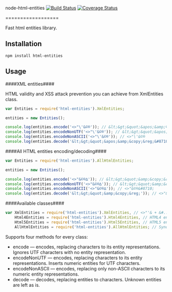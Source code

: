 node-html-entities [![Build Status](https://travis-ci.org/mdevils/node-html-entities.svg?branch=master)](https://travis-ci.org/mdevils/node-html-entities) [![Coverage Status](https://coveralls.io/repos/mdevils/node-html-entities/badge.svg?branch=master&service=github)](https://coveralls.io/github/mdevils/node-html-entities?branch=master)

==================

Fast html entities library.


Installation
------------

    npm install html-entities

Usage
-----

####XML entities####

HTML validity and XSS attack prevention you can achieve from XmlEntities class.

```javascript
var Entities = require('html-entities').XmlEntities;

entities = new Entities();

console.log(entities.encode('<>"\'&©®')); // &lt;&gt;&quot;&apos;&amp;©®
console.log(entities.encodeNonUTF('<>"\'&©®')); // &lt;&gt;&quot;&apos;&amp;&#169;&#174;
console.log(entities.encodeNonASCII('<>"\'&©®')); // <>"\'&©®
console.log(entities.decode('&lt;&gt;&quot;&apos;&amp;&copy;&reg;&#8710;')); // <>"'&&copy;&reg;∆
```

####All HTML entities encoding/decoding####


```javascript
var Entities = require('html-entities').AllHtmlEntities;

entities = new Entities();

console.log(entities.encode('<>"&©®∆')); // &lt;&gt;&quot;&amp;&copy;&reg;∆
console.log(entities.encodeNonUTF('<>"&©®∆')); // &lt;&gt;&quot;&amp;&copy;&reg;&#8710;
console.log(entities.encodeNonASCII('<>"&©®∆')); // <>"&©®&#8710;
console.log(entities.decode('&lt;&gt;&quot;&amp;&copy;&reg;')); // <>"&©®
```

####Available classes####

```javascript
var XmlEntities = require('html-entities').XmlEntities, // <>"'& + &#...; decoding
    Html4Entities = require('html-entities').Html4Entities, // HTML4 entities.
    Html5Entities = require('html-entities').Html5Entities, // HTML5 entities.
    AllHtmlEntities = require('html-entities').AllHtmlEntities; // Synonym for HTML5 entities.
```

Supports four methods for every class:

* encode — encodes, replacing characters to its entity representations. Ignores UTF characters with no entity representation.
* encodeNonUTF — encodes, replacing characters to its entity representations. Inserts numeric entities for UTF characters.
* encodeNonASCII — encodes, replacing only non-ASCII characters to its numeric entity representations.
* decode — decodes, replacing entities to characters. Unknown entities are left as is.

